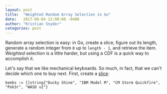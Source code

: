 ```yaml
---
layout: post
title:  "Weighted Random Array Selection in Go"
date:   2017-08-04 12:00:00 -0400
author: "Kristian Snyder"
categories: post
---
```

Random array selection is easy: in Go, create a slice, figure out its length, generate a random integer from `0` up to `length - 1`, and retrieve the item. *Weighted* selection is a little harder, but using a CDF is a quick way to accomplish it.

Let's say that we like mechanical keyboards. So much, in fact, that we can't decide which one to buy next. First, create a [slice](https://gobyexample.com/slices):

```golang
keebs := []string{"Ducky Shine", "IBM Model M", "CM Storm Quickfire", "Pok3r", "WASD v2"}
```


[^1]: [Video by Khan Academy summarizing what a random variable is](https://www.khanacademy.org/math/statistics-probability/random-variables-stats-library/random-variables-discrete/v/random-variables)
[^2]: Generated by [Desmos Graphing Calculator](https://www.desmos.com/calculator) with the following function: `y\ =\ \left\{x\ <\ 0:\ 0,\ x\ <\ 1:\ 0.5,\ x\ \ge 1:\ 1\right\}` (displays as `y = { x < 0: 0, x < 1: 0.5>, x >= 1: 1}`)